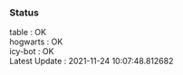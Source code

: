 ### Status


table : OK  
hogwarts : OK  
icy-bot : OK  
Latest Update : 2021-11-24 10:07:48.812682

